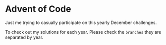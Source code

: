 # Advent of Code

Just me trying to casually participate on this yearly December challenges.

To check out my solutions for each year. Please check the `branches` they are separated by year.
